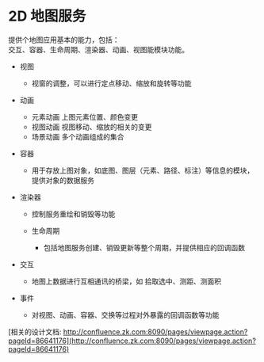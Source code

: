 # 2D 地图服务
提供个地图应用基本的能力，包括：  
交互、容器、生命周期、渲染器、动画、视图能模块功能。
  
- 视图
  - 视窗的调整，可以进行定点移动、缩放和旋转等功能

- 动画
  - 元素动画  上图元素位置、颜色变更  
  - 视图动画  视图移动、缩放的相关的变更  
  - 场景动画  多个动画组成的集合

- 容器
  - 用于存放上图对象，如底图、图层（元素、路径、标注）等信息的模块，提供对象的数据服务

- 渲染器
  - 控制服务重绘和销毁等功能

  - 生命周期
    - 包括地图服务创建、销毁更新等整个周期，并提供相应的回调函数

- 交互
  - 地图上数据进行互相通讯的桥梁，如 拾取选中、测距、测面积

- 事件
  - 对视图、动画、容器、交换等过程对外暴露的回调函数等功能
  
  
  
[相关的设计文档: http://confluence.zk.com:8090/pages/viewpage.action?pageId=86641176](http://confluence.zk.com:8090/pages/viewpage.action?pageId=86641176)